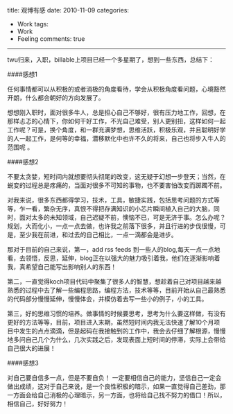 title: 观博有感
date: 2010-11-09
categories:
- Work
tags:
- Work
- Feeling
comments: true
---

twu归来，入职，billable上项目已经一个多星期了，想到一些东西，总结下： 

####感想1    

任何事情都可以从积极的或者消极的角度看待，学会从积极角度看问题，心境豁然开朗，什么都会朝好的方向发展了。 

想想刚入职时，面对很多牛人，总是担心自己不够好，很有压力地工作，回想，在那样忐忑的心情下，你如何干好工作，不光自己难受，别人更别扭，这样如何一起工作呢？可是，换个角度，和一群充满梦想，思维活跃，积极乐观，并且聪明好学的人一起工作，是何等的幸福，潜移默化中也许不久的将来，自己也将步入牛人的范围呢 。 

####感想2  

不要太贪婪，短时间内就想要彻头彻尾的改变，这无疑于幻想一步登天；当然，在蜕变的过程总是疼痛的，当面对很多不可知的事物，也不要害怕改变而踯躅不前。 


对我来说，很多东西都得学习，技术，工具，敏捷实践，包括思考问题的方式等等，乍一看，繁杂无序，真恨不得把存满知识的小芯片瞬间植入自己的大脑，同时，面对太多的未知领域，自己迟疑不前，懊恼不已，可是无济于事。怎么办呢？规划，大而化小，一点一点去做，也许我之前落下很多，并且行进的步伐很慢，可是，至少我在前进，和过去的自己相比，一点一滴都会是进步。 


那对于目前的自己来说，第一，add rss feeds 到一些人的blog,每天一点一点地看，去领悟，反思，延伸，blog正在以强大的魅力吸引着我，他们在逐渐影响着我，真希望自己能写出影响别人的东西！ 

第二，一直觉得koch项目代码中聚集了很多人的智慧，想趁着自己对项目越来越熟悉的过程中去了解一些编程思路，编程方法，技术等等，目前开始从自己最熟悉的代码部分慢慢延伸，慢慢体会，并模仿着去写一些小的例子，小的工具。 


第三，好的思维习惯的培养。做事情的时候要思考，思考为什么要这样做，有没有更好的方法等等，目前，项目进入末期，虽然短时间内我无法快速了解10个月项目中发生的点点滴滴，但是起码在我接触到的工作中，我会去仔细了解根源，慢慢地多问自己几个为什么，几次实践之后，发现表面上短时间的停滞，实际上会带给自己很大的进展！ 
      
####感想3 


对自己要自信多一点，但是不要自负！ 一定要相信自己的能力，坚信自己一定会做出成绩，这对于自己来说，是一个良性积极的暗示，如果一直觉得自己差劲，那一方面会给自己消极的心理暗示，另一方面，也将给自己找不努力的借口！所以，相信自己，好好努力！ 